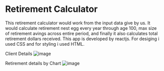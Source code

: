 # Retirement Calculator

This retirement calculator would work from the input data give by us. It would calculate retirement nest egg every year through age 100, max size of retirement avings across entire period, and finally it also calculates total retirement dollars received. This app is developed by reactjs. For desiging i used CSS and for styling i used HTML.


Client Details
![image](https://github.com/MouniMuppidi/Retirement-Calculator/assets/61201682/59d03890-add5-4bac-acc7-c6d7bdc64b58)

Retirement details by Chart
![image](https://github.com/MouniMuppidi/Retirement-Calculator/assets/61201682/93594c71-53cd-47f9-8e19-5f554a8cb6c0)

